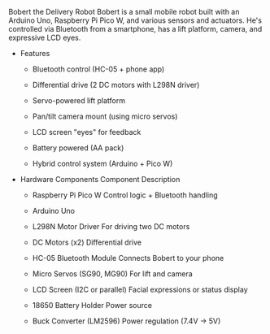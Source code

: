 Bobert the Delivery Robot
Bobert is a small mobile robot built with an Arduino Uno, Raspberry Pi Pico W, and various sensors and actuators. He's controlled via Bluetooth from a smartphone, has a lift platform, camera, and expressive LCD eyes.

+ Features
  - Bluetooth control (HC-05 + phone app)

  - Differential drive (2 DC motors with L298N driver)

  - Servo-powered lift platform

  - Pan/tilt camera mount (using micro servos)

  - LCD screen "eyes" for feedback

  - Battery powered (AA pack)

  - Hybrid control system (Arduino + Pico W)

+ Hardware Components
Component	Description
    - Raspberry Pi Pico W	Control logic + Bluetooth handling
  
    - Arduino Uno
  
    - L298N Motor Driver	For driving two DC motors
  
    - DC Motors (x2)	Differential drive
  
    - HC-05 Bluetooth Module	Connects Bobert to your phone
  
    - Micro Servos (SG90, MG90)	For lift and camera
  
    - LCD Screen (I2C or parallel)	Facial expressions or status display
  
    - 18650 Battery Holder	Power source
  
    - Buck Converter (LM2596)	Power regulation (7.4V → 5V)
  
